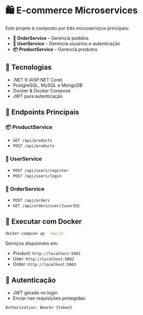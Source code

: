 ﻿# 🛍️ E-commerce Microservices

Este projeto é composto por três microserviços principais:

* **🧾 OrderService** – Gerencia pedidos
* **👤 UserService** – Gerencia usuários e autenticação
* **📦 ProductService** – Gerencia produtos

## 🚀 Tecnologias

* .NET 9 (ASP.NET Core)
* PostgreSQL, MySQL e MongoDB
* Docker & Docker Compose
* JWT para autenticação

## 📂 Endpoints Principais

### 📦 ProductService

* `GET /api/products`
* `POST /api/products`

### 👤 UserService

* `POST /api/users/register`
* `POST /api/users/login`

### 🧾 OrderService

* `POST /api/orders`
* `GET /api/orders/user/{userId}`

## 🐳 Executar com Docker

```bash
docker-compose up --build
```

Serviços disponíveis em:

* Product: `http://localhost:5001`
* User: `http://localhost:5002`
* Order: `http://localhost:5003`

## 🔐 Autenticação

* JWT gerado no login
* Enviar nas requisições protegidas:

```http
Authorization: Bearer {token}
```
